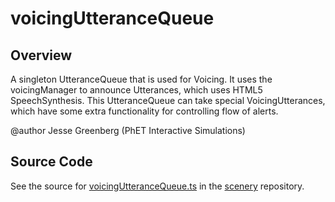 # voicingUtteranceQueue

## Overview

A singleton UtteranceQueue that is used for Voicing. It uses the voicingManager to announce Utterances,
which uses HTML5 SpeechSynthesis. This UtteranceQueue can take special VoicingUtterances, which
have some extra functionality for controlling flow of alerts.

@author Jesse Greenberg (PhET Interactive Simulations)



## Source Code

See the source for [voicingUtteranceQueue.ts](https://github.com/phetsims/scenery/blob/main/js/accessibility/voicing/voicingUtteranceQueue.ts) in the [scenery](https://github.com/phetsims/scenery) repository.
